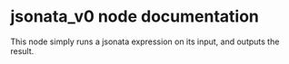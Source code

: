 # jsonata_v0 node documentation

This node simply runs a jsonata expression on its input, and outputs the result.
